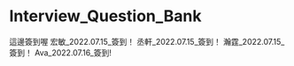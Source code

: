 # Interview_Question_Bank
這邊簽到喔
宏敏_2022.07.15_簽到！
丞軒_2022.07.15_簽到！
瀚霆_2022.07.15_簽到！
Ava_2022.07.16_簽到!
